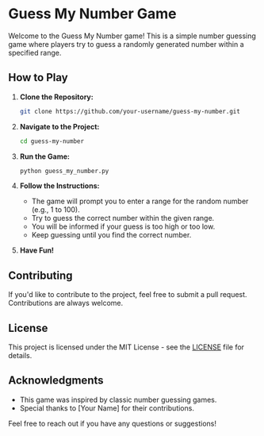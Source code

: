 # Guess My Number Game

Welcome to the Guess My Number game! This is a simple number guessing game where players try to guess a randomly generated number within a specified range.

## How to Play

1. **Clone the Repository:**
   ```bash
   git clone https://github.com/your-username/guess-my-number.git
   ```

2. **Navigate to the Project:**
   ```bash
   cd guess-my-number
   ```

3. **Run the Game:**
   ```bash
   python guess_my_number.py
   ```

4. **Follow the Instructions:**
   - The game will prompt you to enter a range for the random number (e.g., 1 to 100).
   - Try to guess the correct number within the given range.
   - You will be informed if your guess is too high or too low.
   - Keep guessing until you find the correct number.

5. **Have Fun!**

## Contributing

If you'd like to contribute to the project, feel free to submit a pull request. Contributions are always welcome.

## License

This project is licensed under the MIT License - see the [LICENSE](LICENSE) file for details.

## Acknowledgments

- This game was inspired by classic number guessing games.
- Special thanks to [Your Name] for their contributions.

Feel free to reach out if you have any questions or suggestions!
